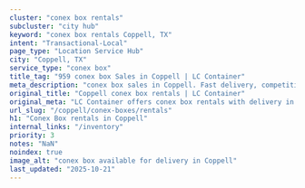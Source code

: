 ```yaml
---
cluster: "conex box rentals"
subcluster: "city hub"
keyword: "conex box rentals Coppell, TX"
intent: "Transactional-Local"
page_type: "Location Service Hub"
city: "Coppell, TX"
service_type: "conex box"
title_tag: "959 conex box Sales in Coppell | LC Container"
meta_description: "conex box sales in Coppell. Fast delivery, competitive pricing. Serving conex boxes area. Quote ID: 8N4. Call (214) 524-4168 for your free quote today."
original_title: "Coppell conex box rentals | LC Container"
original_meta: "LC Container offers conex box rentals with delivery in Coppell, TX. Local. Fast quotes. Since 2003."
url_slug: "/coppell/conex-boxes/rentals"
h1: "Conex Box rentals in Coppell"
internal_links: "/inventory"
priority: 3
notes: "NaN"
noindex: true
image_alt: "conex box available for delivery in Coppell"
last_updated: "2025-10-21"
---
```


<!-- TODO: Add unique city/inventory copy, images, and internal links here. -->
